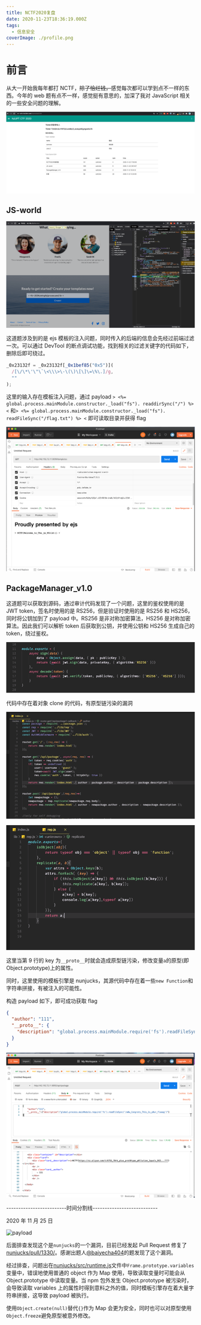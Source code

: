 ```yaml
---
title: NCTF2020复盘
date: 2020-11-23T18:36:19.000Z
tags:
  - 信息安全
coverImage: ./profile.png
---
```


# 前言

从大一开始我每年都打 NCTF，~~除了恰烂钱，~~感觉每次都可以学到点不一样的东西。今年的 web 题有点不一样，感觉挺有意思的，加深了我对 JavaScript 相关的一些安全问题的理解。

![profile](./profile.png)

## JS-world

![problem1-1.png](./problem1-1.png)

这道题涉及到的是 ejs 模板的注入问题，同时传入的后端的信息会先经过前端过滤一次。可以通过 DevTool 的断点调试功能，找到相关的过滤关键字的代码如下，删除后即可绕过。

```javascript
_0x23132f = _0x23132f[_0x1bef85("0x5")](
  /[\/\*\'\"\`\<\\\>\-\(\)\[\]\=\%\.]/g,
  ""
);
```

这里的输入存在模板注入问题，通过 payload `> <%= global.process.mainModule.constructor._load("fs"). readdirSync("/") %> <` 和`> <%= global.process.mainModule.constructor._load("fs"). readFileSync("/flag.txt") %> <` 即可读取目录并获得 flag

![problem1-1.png](./problem1-2.png)

## PackageManager_v1.0

这道题可以获取到源码，通过审计代码发现了一个问题，这里的鉴权使用的是 JWT token，签名时使用的是 RS256，但是验证时使用的是 RS256 和 HS256，同时将公钥加到了 payload 中。RS256 是非对称加密算法，HS256 是对称加密算法。因此我们可以解析 token 后获取到公钥，并使用公钥和 HS256 生成自己的 token，绕过鉴权。

![problem2-1](./problem2-1.png)

代码中存在着对象 clone 的代码，有原型链污染的漏洞

![problem2-2](./problem2-2.png)

![problem2-3](./problem2-3.png)

这里当第 9 行的 key 为`__proto__`时就会造成原型链污染，修改变量`a`的原型(即 Object.prototype)上的属性。

同时，这里使用的模板引擎是 nunjucks，其源代码中存在着一些`new Function`和字符串拼接，有被注入的可能性。

构造 payload 如下，即可成功获取 flag

```json
{
  "author": "111",
  "__proto__": {
    "description": "global.process.mainModule.require('fs').readFileSync('/w0w_Congrats_Th1s_1s_y0ur_flaaag')"
  }
}
```

![problem2-5](./problem2-5.png)

-------------------------时间分割线---------------------------

2020 年 11 月 25 日

![payload](https://user-images.githubusercontent.com/42082890/100094205-9cc29480-2e93-11eb-8365-6b2d191de84e.png)

后面排查发现这个是`nunjucks`的一个漏洞，目前已经发起 Pull Request 修复了[nunjucks/pull/1330/](https://github.com/mozilla/nunjucks/pull/1330/)。感谢出题人[@baiyecha404](https://bycsec.top)的题发现了这个漏洞。

经过排查，问题出在[nunjucks/src/runtime.js](https://github.com/mozilla/nunjucks/blob/f51afa3382eab27ccb216c0f302832e5a4135ac5/nunjucks/src/runtime.js)文件中`Frame.prototype.variables`变量中，错误地使用普通的 object 作为 Map 使用，导致读取变量时可能会从 Object.prototype 中读取变量。当 npm 包外发生 Object.prototype 被污染时，会导致读取 variables 上的属性时得到意料之外的值，同时模板引擎存在着大量字符串拼接，这导致 payload 被执行。

使用`Object.create(null)`替代`{}`作为 Map 会更为安全，同时也可以对原型使用`Object.freeze`避免原型被意外修改。
